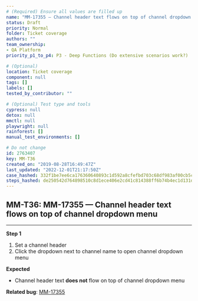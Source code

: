 ```yaml
---
# (Required) Ensure all values are filled up
name: "MM-17355 — Channel header text flows on top of channel dropdown menu"
status: Draft
priority: Normal
folder: Ticket coverage
authors: ""
team_ownership: 
- QA Platform
priority_p1_to_p4: P3 - Deep Functions (Do extensive scenarios work?)

# (Optional)
location: Ticket coverage
component: null
tags: []
labels: []
tested_by_contributor: ""

# (Optional) Test type and tools
cypress: null
detox: null
mmctl: null
playwright: null
rainforest: []
manual_test_environments: []

# Do not change
id: 2763407
key: MM-T36
created_on: "2019-08-28T16:49:47Z"
last_updated: "2022-12-01T21:17:50Z"
case_hashed: 332f1be7ee6ca176360640893c1d592a8cfefbd703c68df983af00cb5c06a50845a60f77496dcdcc3a14050a0129d386
steps_hashed: de250542d764898510c8d1ece406e2cd41c814388ff6b74b4ec1d131df8f081bcd0fe697e69dadf9a71d8699183be600
---
```


<!-- (Auto-generated) Based on frontmatter's "key" and "name" -->

## MM-T36: MM-17355 — Channel header text flows on top of channel dropdown menu

---

**Step 1**

1. Set a channel header
2. Click the dropdown next to channel name to open channel dropdown menu

**Expected**

- Channel header text **does not** flow on top of channel dropdown menu

**Related bug**: [MM-17355](https://mattermost.atlassian.net/browse/MM-17355)
